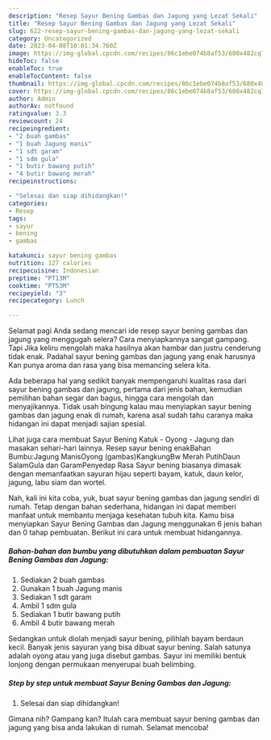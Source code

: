 ```yaml
---
description: "Resep Sayur Bening Gambas dan Jagung yang Lezat Sekali"
title: "Resep Sayur Bening Gambas dan Jagung yang Lezat Sekali"
slug: 622-resep-sayur-bening-gambas-dan-jagung-yang-lezat-sekali
category: Uncategorized
date: 2023-04-08T10:01:34.760Z
image: https://img-global.cpcdn.com/recipes/86c1ebe074b8af53/680x482cq70/sayur-bening-gambas-dan-jagung-foto-resep-utama.jpg
hideToc: false
enableToc: true
enableTocContent: false
thumbnail: https://img-global.cpcdn.com/recipes/86c1ebe074b8af53/680x482cq70/sayur-bening-gambas-dan-jagung-foto-resep-utama.jpg
cover: https://img-global.cpcdn.com/recipes/86c1ebe074b8af53/680x482cq70/sayur-bening-gambas-dan-jagung-foto-resep-utama.jpg
author: Admin
authorAv: notfound
ratingvalue: 3.3
reviewcount: 24
recipeingredient:
- "2 buah gambas"
- "1 buah Jagung manis"
- "1 sdt garam"
- "1 sdm gula"
- "1 butir bawang putih"
- "4 butir bawang merah"
recipeinstructions:

- "Selesai dan siap dihidangkan!"
categories:
- Resep
tags:
- sayur
- bening
- gambas

katakunci: sayur bening gambas 
nutrition: 127 calories
recipecuisine: Indonesian
preptime: "PT13M"
cooktime: "PT53M"
recipeyield: "3"
recipecategory: Lunch

---
```



Selamat pagi Anda sedang mencari ide resep sayur bening gambas dan jagung yang menggugah selera? Cara menyiapkannya sangat gampang. Tapi Jika keliru mengolah maka hasilnya akan hambar dan justru cenderung tidak enak. Padahal sayur bening gambas dan jagung yang enak harusnya Kan punya aroma dan rasa yang bisa memancing selera kita.


Ada beberapa hal yang sedikit banyak mempengaruhi kualitas rasa dari sayur bening gambas dan jagung, pertama dari jenis bahan, kemudian pemilihan bahan segar dan bagus, hingga cara mengolah dan menyajikannya. Tidak usah bingung kalau mau menyiapkan sayur bening gambas dan jagung enak di rumah, karena asal sudah tahu caranya maka hidangan ini dapat menjadi sajian spesial.

Lihat juga cara membuat Sayur Bening Katuk - Oyong - Jagung dan masakan sehari-hari lainnya. Resep sayur bening enakBahan Bumbu:Jagung ManisOyong (gambas)KangkungBw Merah PutihDaun SalamGula dan GaramPenyedap Rasa Sayur bening biasanya dimasak dengan memanfaatkan sayuran hijau seperti bayam, katuk, daun kelor, jagung, labu siam dan wortel.


Nah, kali ini kita coba, yuk, buat sayur bening gambas dan jagung sendiri di rumah. Tetap dengan bahan sederhana, hidangan ini dapat memberi manfaat untuk membantu menjaga kesehatan tubuh kita. Kamu bisa menyiapkan Sayur Bening Gambas dan Jagung menggunakan 6 jenis bahan dan 0 tahap pembuatan. Berikut ini cara untuk membuat hidangannya.

<!--inarticleads1-->

##### Bahan-bahan dan bumbu yang dibutuhkan dalam pembuatan Sayur Bening Gambas dan Jagung:

1. Sediakan 2 buah gambas
1. Gunakan 1 buah Jagung manis
1. Sediakan 1 sdt garam
1. Ambil 1 sdm gula
1. Sediakan 1 butir bawang putih
1. Ambil 4 butir bawang merah


Sedangkan untuk diolah menjadi sayur bening, pilihlah bayam berdaun kecil. Banyak jenis sayuran yang bisa dibuat sayur bening. Salah satunya adalah oyong atau yang juga disebut gambas. Sayur ini memiliki bentuk lonjong dengan permukaan menyerupai buah belimbing. 

<!--inarticleads2-->

##### Step by step untuk membuat Sayur Bening Gambas dan Jagung:


1. Selesai dan siap dihidangkan!



Gimana nih? Gampang kan? Itulah cara membuat sayur bening gambas dan jagung yang bisa anda lakukan di rumah. Selamat mencoba!
